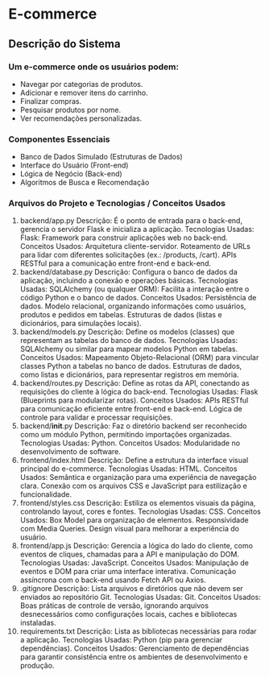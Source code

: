 # E-commerce
## Descrição do Sistema

### Um e-commerce onde os usuários podem:
- Navegar por categorias de produtos.
- Adicionar e remover itens do carrinho.
- Finalizar compras.
- Pesquisar produtos por nome.
- Ver recomendações personalizadas.

### Componentes Essenciais

- Banco de Dados Simulado (Estruturas de Dados)
- Interface do Usuário (Front-end)
- Lógica de Negócio (Back-end)
- Algoritmos de Busca e Recomendação

### Arquivos do Projeto e Tecnologias / Conceitos Usados

1. backend/app.py
Descrição: É o ponto de entrada para o back-end, gerencia o servidor Flask e inicializa a aplicação.
Tecnologias Usadas:
Flask: Framework para construir aplicações web no back-end.
Conceitos Usados:
Arquitetura cliente-servidor.
Roteamento de URLs para lidar com diferentes solicitações (ex.: /products, /cart).
APIs RESTful para a comunicação entre front-end e back-end.
2. backend/database.py
Descrição: Configura o banco de dados da aplicação, incluindo a conexão e operações básicas.
Tecnologias Usadas:
SQLAlchemy (ou qualquer ORM): Facilita a interação entre o código Python e o banco de dados.
Conceitos Usados:
Persistência de dados.
Modelo relacional, organizando informações como usuários, produtos e pedidos em tabelas.
Estruturas de dados (listas e dicionários, para simulações locais).
3. backend/models.py
Descrição: Define os modelos (classes) que representam as tabelas do banco de dados.
Tecnologias Usadas:
SQLAlchemy ou similar para mapear modelos Python em tabelas.
Conceitos Usados:
Mapeamento Objeto-Relacional (ORM) para vincular classes Python a tabelas no banco de dados.
Estruturas de dados, como listas e dicionários, para representar registros em memória.
4. backend/routes.py
Descrição: Define as rotas da API, conectando as requisições do cliente à lógica do back-end.
Tecnologias Usadas:
Flask (Blueprints para modularizar rotas).
Conceitos Usados:
APIs RESTful para comunicação eficiente entre front-end e back-end.
Lógica de controle para validar e processar requisições.
5. backend/__init__.py
Descrição: Faz o diretório backend ser reconhecido como um módulo Python, permitindo importações organizadas.
Tecnologias Usadas:
Python.
Conceitos Usados:
Modularidade no desenvolvimento de software.
6. frontend/index.html
Descrição: Define a estrutura da interface visual principal do e-commerce.
Tecnologias Usadas:
HTML.
Conceitos Usados:
Semântica e organização para uma experiência de navegação clara.
Conexão com os arquivos CSS e JavaScript para estilização e funcionalidade.
7. frontend/styles.css
Descrição: Estiliza os elementos visuais da página, controlando layout, cores e fontes.
Tecnologias Usadas:
CSS.
Conceitos Usados:
Box Model para organização de elementos.
Responsividade com Media Queries.
Design visual para melhorar a experiência do usuário.
8. frontend/app.js
Descrição: Gerencia a lógica do lado do cliente, como eventos de cliques, chamadas para a API e manipulação do DOM.
Tecnologias Usadas:
JavaScript.
Conceitos Usados:
Manipulação de eventos e DOM para criar uma interface interativa.
Comunicação assíncrona com o back-end usando Fetch API ou Axios.
9. .gitignore
Descrição: Lista arquivos e diretórios que não devem ser enviados ao repositório Git.
Tecnologias Usadas:
Git.
Conceitos Usados:
Boas práticas de controle de versão, ignorando arquivos desnecessários como configurações locais, caches e bibliotecas instaladas.
10. requirements.txt
Descrição: Lista as bibliotecas necessárias para rodar a aplicação.
Tecnologias Usadas:
Python (pip para gerenciar dependências).
Conceitos Usados:
Gerenciamento de dependências para garantir consistência entre os ambientes de desenvolvimento e produção.